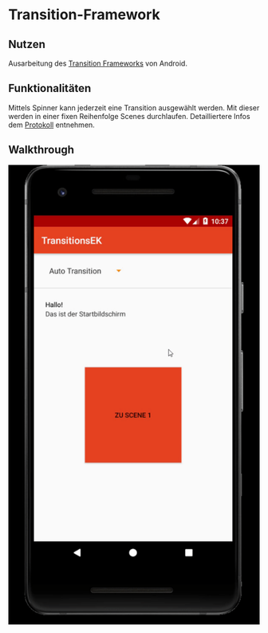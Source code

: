 # Transition-Framework
## Nutzen
Ausarbeitung des [Transition Frameworks](https://developer.android.com/training/transitions) von Android.
## Funktionalitäten
Mittels Spinner kann jederzeit eine Transition ausgewählt werden. Mit dieser werden in einer fixen Reihenfolge Scenes durchlaufen. Detailliertere Infos dem [Protokoll](Protokoll/Trebicki-Transition-EK.md) entnehmen.
## Walkthrough
![App Walkthrough](Protokoll/app-walkthrough.gif)
